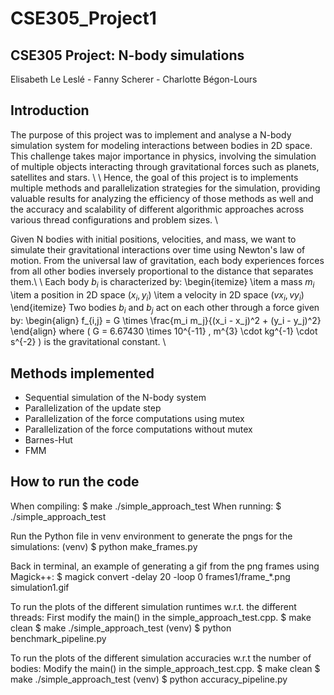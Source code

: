 # CSE305_Project1
## CSE305 Project: N-body simulations
Elisabeth Le Leslé - Fanny Scherer - Charlotte Bégon-Lours

## Introduction 
The purpose of this project was to implement and analyse a N-body simulation system for modeling interactions between bodies in 2D space. This challenge takes major importance in physics, involving the simulation of multiple objects interacting through gravitational forces such as planets, satellites and stars. \\
\\
Hence, the goal of this project is to implements multiple methods and parallelization strategies for the simulation, providing valuable results for analyzing the efficiency of those methods as well and the accuracy and scalability of different algorithmic approaches across various thread configurations and problem sizes. \\

Given N bodies with initial positions, velocities, and mass, we want to simulate their gravitational interactions over time using Newton's law of motion. From the universal law of gravitation, each body experiences forces from all other bodies inversely proportional to the distance that separates them.\\
\\
Each body $b_{i}$ is characterized by:
\begin{itemize}
    \item a mass $m_{i}$
    \item a position in 2D space $(x_{i}, y_{i})$
    \item a velocity in 2D space $(vx_{i}, vy_{i})$
\end{itemize}
Two bodies $b_{i}$ and $b_{j}$ act on each other through a force given by:
\begin{align}
f_{i,j} = G \times \frac{m_i m_j}{(x_i - x_j)^2 + (y_i - y_j)^2}
\end{align}
where \( G = 6.67430 \times 10^{-11} \, m^{3} \cdot kg^{-1} \cdot s^{-2} \) is the gravitational constant.
\\


## Methods implemented

- Sequential simulation of the N-body system
- Parallelization of the update step
- Parallelization of the force computations using mutex
- Parallelization of the force computations without mutex
- Barnes-Hut
- FMM


## How to run the code

When compiling: $ make ./simple_approach_test
When running: $ ./simple_approach_test

Run the Python file in venv environment to generate the pngs for the simulations:
(venv) $ python make_frames.py

Back in terminal, an example of generating a gif from the png frames using Magick++:
$ magick convert -delay 20 -loop 0 frames1/frame_*.png simulation1.gif

To run the plots of the different simulation runtimes w.r.t. the different threads:
First modify the main() in the simple_approach_test.cpp.
$ make clean 
$ make ./simple_approach_test
(venv) $ python benchmark_pipeline.py

To run the plots of the different simulation accuracies w.r.t the number of bodies:
Modify the main() in the simple_approach_test.cpp.
$ make clean 
$ make ./simple_approach_test
(venv) $ python accuracy_pipeline.py





